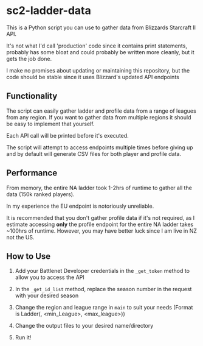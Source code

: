 # sc2-ladder-data

This is a Python script you can use to gather data from Blizzards Starcraft II API.

It's not what I'd call 'production' code since it contains print statements, probably has some bloat and
could probably be written more cleanly, but it gets the job done.

I make no promises about updating or maintaining this repository, but the code should be stable since it uses Blizzard's updated API endpoints

## Functionality

The script can easily gather ladder and profile data from a range of leagues from any region.
If you want to gather data from multiple regions it should be easy to implement that yourself.

Each API call will be printed before it's executed.

The script will attempt to access endpoints multiple times before giving up and by
default will generate CSV files for both player and profile data.

## Performance

From memory, the entire NA ladder took 1-2hrs of runtime to gather all the data (150k ranked players).

In my experience the EU endpoint is notoriously unreliable.

It is recommended that you don't gather profile data if it's not required, as I estimate accessing **only** the profile
endpoint for the entire NA ladder takes ~100hrs of runtime. However, you may have better luck since I am live in NZ not the US.

## How to Use

1) Add your Battlenet Developer credentials in the `_get_token` method to allow you to access the API

2) In the `_get_id_list` method, replace the season number in the request with your desired season

3) Change the region and league range in `main` to suit your needs (Format is Ladder(<region>, <min_League>, <max_league>))

4) Change the output files to your desired name/directory

5) Run it!
